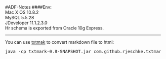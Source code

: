 #ADF-Notes
####Env:<br>
Mac X OS 10.8.2<br />
MySQL 5.5.28<br />
JDeveloper 11.1.2.3.0<br />
Hr schema is exported from Oracle 10g Express.  
***

You can use [txtmak](https://github.com/rjeschke/txtmark) to convert markdown file to html:  
<pre>
java -cp txtmark-0.8-SNAPSHOT.jar com.github.rjeschke.txtmark.Run README.md >readme.html
</pre>